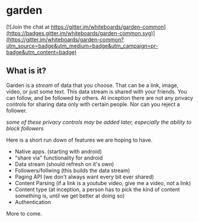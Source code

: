 # garden

[![Join the chat at https://gitter.im/whiteboards/garden-common](https://badges.gitter.im/whiteboards/garden-common.svg)](https://gitter.im/whiteboards/garden-common?utm_source=badge&utm_medium=badge&utm_campaign=pr-badge&utm_content=badge)

## What is it?

Garden is a *stream* of data that you choose. That can be a link, image, video, or just some text. 
This data stream is shared with your friends. You can follow, and be followed by others. 
At inception there are not any privacy controls for sharing data only with certain people. Nor can you reject a follower.

*some of these privacy controls may be added later, especially the ability to block followers*

Here is a short run down of features we are hoping to have.

- Native apps. (starting with android)
- "share via" functionality for android
- Data stream (should refresh on it's own)
- Followers/follwing (this builds the data stream)
- Paging API (we don't always want every bit ever shared)
- Content Parsing (if a link is a youtube video, give me a video, not a link)
- Content type (at inception, a person has to pick the kind of content something is, until we get better at doing so)
- Authentication

More to come.